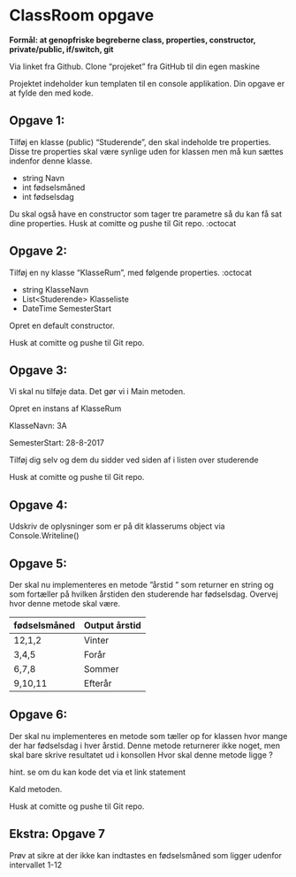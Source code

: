  # ClassRoom opgave


**Formål: at genopfriske begreberne class, properties, constructor, private/public, if/switch, git**


Via linket fra Github. Clone “projeket” fra GitHub til din egen maskine


Projektet indeholder kun templaten til en console applikation. Din opgave er at fylde den med kode.

## Opgave 1: 

Tilføj en klasse (public) “Studerende”, den skal indeholde tre properties. Disse tre properties skal være synlige uden for klassen men må kun sættes indenfor denne klasse.

* string Navn
* int fødselsmåned
* int fødselsdag

Du skal også have en constructor som tager tre parametre så du kan få sat dine properties.
Husk at comitte og pushe til Git repo. :octocat


## Opgave 2:
Tilføj en ny klasse “KlasseRum”, med følgende properties. :octocat

* string KlasseNavn
* List\<Studerende> Klasseliste
* DateTime SemesterStart

Opret en default constructor.


Husk at comitte og pushe til Git repo.


## Opgave 3:

Vi skal nu tilføje data. Det gør vi i Main metoden.

Opret en instans af KlasseRum 

KlasseNavn: 3A

SemesterStart: 28-8-2017 

Tilføj dig selv og dem du sidder ved siden af i listen over studerende


Husk at comitte og pushe til Git repo.


## Opgave 4:
Udskriv de oplysninger som er på dit klasserums object via Console.Writeline()



## Opgave 5:
Der skal nu implementeres en metode ”årstid ”  som returner en string og som fortæller på hvilken årstiden den studerende har fødselsdag.
Overvej hvor denne metode skal være.

fødselsmåned | Output årstid
-------------|--------------
12,1,2       | Vinter
3,4,5        | Forår
6,7,8        | Sommer
9,10,11      | Efterår
 

## Opgave 6:
Der skal nu implementeres en metode som tæller op for klassen hvor mange der har fødselsdag i hver årstid. Denne metode returnerer ikke noget, men skal bare skrive resultatet ud i konsollen 
Hvor skal denne metode ligge ?

hint. se om du kan kode det via et link statement

Kald metoden.

Husk at comitte og pushe til Git repo.


## Ekstra: Opgave 7
Prøv at sikre at der ikke kan indtastes en fødselsmåned som ligger udenfor intervallet 1-12


